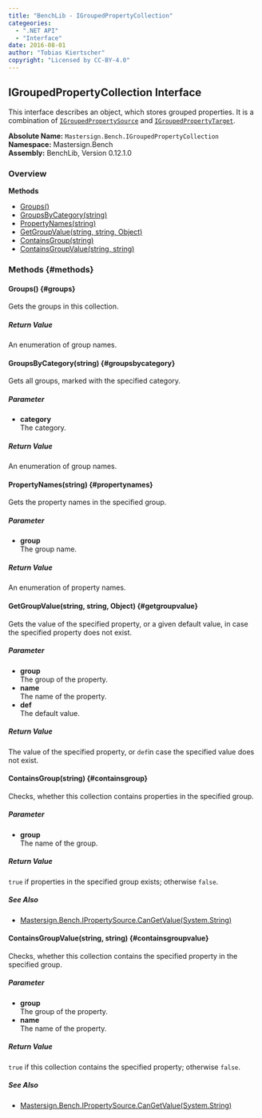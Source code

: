 ```yaml
---
title: "BenchLib - IGroupedPropertyCollection"
categeories:
  - ".NET API"
  - "Interface"
date: 2016-08-01
author: "Tobias Kiertscher"
copyright: "Licensed by CC-BY-4.0"
---
```


## IGroupedPropertyCollection Interface
This interface describes an object, which stores grouped properties. It is a combination of  [`IGroupedPropertySource`](/clr-api/mastersign-bench-igroupedpropertysource/) and  [`IGroupedPropertyTarget`](/clr-api/mastersign-bench-igroupedpropertytarget/). 

**Absolute Name:** `Mastersign.Bench.IGroupedPropertyCollection`  
**Namespace:** Mastersign.Bench  
**Assembly:** BenchLib, Version 0.12.1.0



### Overview
**Methods**

* [Groups()](#groups)
* [GroupsByCategory(string)](#groupsbycategory)
* [PropertyNames(string)](#propertynames)
* [GetGroupValue(string, string, Object)](#getgroupvalue)
* [ContainsGroup(string)](#containsgroup)
* [ContainsGroupValue(string, string)](#containsgroupvalue)

### Methods {#methods}

#### Groups() {#groups}
Gets the groups in this collection. 

##### Return Value
An enumeration of group names.

#### GroupsByCategory(string) {#groupsbycategory}
Gets all groups, marked with the specified category. 

##### Parameter

* **category**  
  The category.

##### Return Value
An enumeration of group names.

#### PropertyNames(string) {#propertynames}
Gets the property names in the specified group. 

##### Parameter

* **group**  
  The group name.

##### Return Value
An enumeration of property names.

#### GetGroupValue(string, string, Object) {#getgroupvalue}
Gets the value of the specified property, or a given default value, in case the specified property does not exist. 

##### Parameter

* **group**  
  The group of the property.
* **name**  
  The name of the property.
* **def**  
  The default value.

##### Return Value
The value of the specified property, or  `def`in case the specified value does not exist.

#### ContainsGroup(string) {#containsgroup}
Checks, whether this collection contains properties in the specified group. 

##### Parameter

* **group**  
  The name of the group.

##### Return Value
`true` if properties in the specified group exists; otherwise `false`.

##### See Also

* [Mastersign.Bench.IPropertySource.CanGetValue(System.String)](/clr-api/mastersign-bench-ipropertysource/#cangetvalue)

#### ContainsGroupValue(string, string) {#containsgroupvalue}
Checks, whether this collection contains the specified property in the specified group. 

##### Parameter

* **group**  
  The group of the property.
* **name**  
  The name of the property.

##### Return Value
`true` if this collection contains the specified property; otherwise `false`.

##### See Also

* [Mastersign.Bench.IPropertySource.CanGetValue(System.String)](/clr-api/mastersign-bench-ipropertysource/#cangetvalue)

